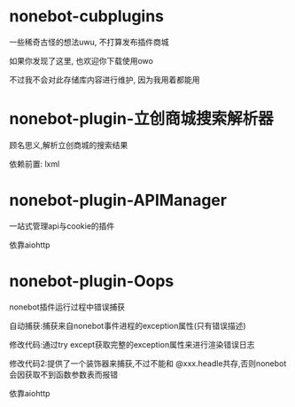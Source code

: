 # nonebot-cubplugins
一些稀奇古怪的想法uwu, 不打算发布插件商城

如果你发现了这里, 也欢迎你下载使用owo

不过我不会对此存储库内容进行维护, 因为我用着都能用


# nonebot-plugin-立创商城搜索解析器
顾名思义,解析立创商城的搜索结果

依赖前置: lxml

# nonebot-plugin-APIManager
一站式管理api与cookie的插件

依靠aiohttp

# nonebot-plugin-Oops
nonebot插件运行过程中错误捕获

自动捕获:捕获来自nonebot事件进程的exception属性(只有错误描述)

修改代码:通过try except获取完整的exception属性来进行渲染错误日志

修改代码2:提供了一个装饰器来捕获,不过不能和 @xxx.headle共存,否则nonebot会因获取不到函数参数表而报错

依靠aiohttp